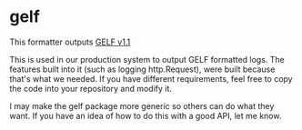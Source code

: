 gelf
====

This formatter outputs [GELF v1.1](http://graylog2.org/gelf#specs)

This is used in our production system to output GELF formatted logs. The features built into it (such as logging http.Request), were built because that's what we needed. If you have different requirements, feel free to copy the code into your repository and modify it.

I may make the gelf package more generic so others can do what they want. If you have an idea of how to do this with a good API, let me know.
